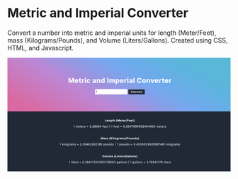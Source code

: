# Metric and Imperial Converter
Convert a number into metric and imperial units for length (Meter/Feet), mass (Kilograms/Pounds), and Volume (Liters/Gallons). Created using CSS, HTML, and Javascript. 

![Page](page.png)
